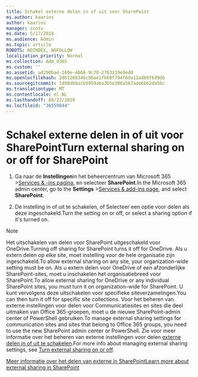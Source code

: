```yaml
---
title: Schakel externe delen in of uit voor SharePoint
ms.author: kaarins
author: kaarins
manager: scotv
ms.date: 5/17/2018
ms.audience: Admin
ms.topic: article
ROBOTS: NOINDEX, NOFOLLOW
localization_priority: Normal
ms.collection: Adm_O365
ms.custom: ''
ms.assetid: ad290ba4-169e-4866-9c78-2763319e9ed0
ms.openlocfilehash: 2d61268346c9bae1fb60f794f6da12adb6f6d9db
ms.sourcegitcommit: 1d98db8acb9959aba3b5e308a567ade6b62da56c
ms.translationtype: MT
ms.contentlocale: nl-NL
ms.lasthandoff: 08/22/2019
ms.locfileid: "36559044"
---
```

# <a name="turn-external-sharing-on-or-off-for-sharepoint"></a><span data-ttu-id="cc273-102">Schakel externe delen in of uit voor SharePoint</span><span class="sxs-lookup"><span data-stu-id="cc273-102">Turn external sharing on or off for SharePoint</span></span>

1. <span data-ttu-id="cc273-103">Ga naar de **Instellingen**in het beheercentrum van Microsoft 365 >[Services &amp; -ins pagina](https://portal.office.com/adminportal/home#/Settings/ServicesAndAddIns), en selecteer **SharePoint**.</span><span class="sxs-lookup"><span data-stu-id="cc273-103">In the Microsoft 365 admin center, go to the **Settings** >[Services &amp; add-ins page](https://portal.office.com/adminportal/home#/Settings/ServicesAndAddIns), and select **SharePoint**.</span></span>
    
2. <span data-ttu-id="cc273-104">De instelling in of uit te schakelen, of Selecteer een optie voor delen als deze ingeschakeld.</span><span class="sxs-lookup"><span data-stu-id="cc273-104">Turn the setting on or off, or select a sharing option if it's turned on.</span></span>
    
> [!NOTE]
> <span data-ttu-id="cc273-105">Het uitschakelen van delen voor SharePoint uitgeschakeld voor OneDrive.</span><span class="sxs-lookup"><span data-stu-id="cc273-105">Turning off sharing for SharePoint turns it off for OneDrive.</span></span> <span data-ttu-id="cc273-106">Als u extern delen op elke site, moet instelling voor de hele organisatie zijn ingeschakeld.</span><span class="sxs-lookup"><span data-stu-id="cc273-106">To allow external sharing on any site, your organization-wide setting must be on.</span></span> <span data-ttu-id="cc273-107">Als u extern delen voor OneDrive of een afzonderlijke SharePoint-sites, moet u inschakelen het organisatiebreed voor SharePoint.</span><span class="sxs-lookup"><span data-stu-id="cc273-107">To allow external sharing for OneDrive or any individual SharePoint sites, you must turn it on organization-wide for SharePoint.</span></span> <span data-ttu-id="cc273-108">U kunt vervolgens deze uitschakelen voor specifieke siteverzamelingen.</span><span class="sxs-lookup"><span data-stu-id="cc273-108">You can then turn it off for specific site collections.</span></span> <span data-ttu-id="cc273-109">Voor het beheren van externe instellingen voor delen voor Communicatiesites en sites die deel uitmaken van Office 365-groepen, moet u de nieuwe SharePoint-admin center of PowerShell gebruiken.</span><span class="sxs-lookup"><span data-stu-id="cc273-109">To manage external sharing settings for communication sites and sites that belong to Office 365 groups, you need to use the new SharePoint admin center or PowerShell.</span></span> <span data-ttu-id="cc273-110">Zie voor meer informatie over het beheren van externe instellingen voor delen [externe delen in of uit te schakelen](https://go.microsoft.com/fwlink/?linkid=866426).</span><span class="sxs-lookup"><span data-stu-id="cc273-110">For more info about managing external sharing settings, see [Turn external sharing on or off](https://go.microsoft.com/fwlink/?linkid=866426).</span></span> 
  
[<span data-ttu-id="cc273-111">Meer informatie over het delen van externe in SharePoint</span><span class="sxs-lookup"><span data-stu-id="cc273-111">Learn more about external sharing in SharePoint</span></span>](https://go.microsoft.com/fwlink/?linkid=734908)
  

